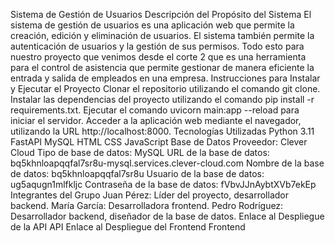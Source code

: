 Sistema de Gestión de Usuarios
Descripción del Propósito del Sistema
El sistema de gestión de usuarios es una aplicación web que permite la creación, edición y eliminación de usuarios. El sistema también permite la autenticación de usuarios y la gestión de sus permisos. Todo esto para nuestro proyecto que venimos desde el corte 2 que es una herramienta para el control de asistencia que permite gestionar de manera eficiente la entrada y salida de empleados en una empresa.
Instrucciones para Instalar y Ejecutar el Proyecto
Clonar el repositorio utilizando el comando git clone.
Instalar las dependencias del proyecto utilizando el comando pip install -r requirements.txt.
Ejecutar el comando uvicorn main:app --reload para iniciar el servidor.
Acceder a la aplicación web mediante el navegador, utilizando la URL http://localhost:8000.
Tecnologías Utilizadas
Python 3.11
FastAPI
MySQL
HTML
CSS
JavaScript
Base de Datos
Proveedor: Clever Cloud
Tipo de base de datos: MySQL
URL de la base de datos: bq5khnloapqqfal7sr8u-mysql.services.clever-cloud.com
Nombre de la base de datos: bq5khnloapqqfal7sr8u
Usuario de la base de datos: ug5aqugn1mlfkljc
Contraseña de la base de datos: fVbvJJnAybtXVb7ekEp
Integrantes del Grupo
Juan Pérez: Líder del proyecto, desarrollador backend.
María García: Desarrolladora frontend.
Pedro Rodríguez: Desarrollador backend, diseñador de la base de datos.
Enlace al Despliegue de la API
API
Enlace al Despliegue del Frontend
Frontend
